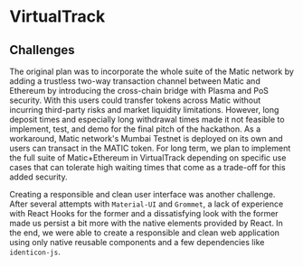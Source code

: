 # VirtualTrack

## Challenges

The original plan was to incorporate the whole suite of the Matic network by adding a trustless two-way transaction channel between Matic and Ethereum by introducing the cross-chain bridge with Plasma and PoS security. With this users could transfer tokens across Matic without incurring third-party risks and market liquidity limitations. However, long deposit times and especially long withdrawal times made it not feasible to implement, test, and demo for the final pitch of the hackathon. As a workaround, Matic network's Mumbai Testnet is deployed on its own and users can transact in the MATIC token. For long term, we plan to implement the full suite of Matic+Ethereum in VirtualTrack depending on specific use cases that can tolerate high waiting times that come as a trade-off for this added security. 

Creating a responsible and clean user interface was another challenge. After several attempts with `Material-UI` and `Grommet`, a lack of experience with React Hooks for the former and a dissatisfying look with the former made us persist a bit more with the native elements provided by React. In the end, we were able to create a responsible and clean web application using only native reusable components and a few dependencies like `identicon-js`.